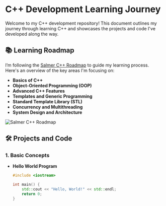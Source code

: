 # C++ Development Learning Journey

Welcome to my C++ development repository! This document outlines my journey through learning C++ and showcases the projects and code I've developed along the way. 

## 📚 Learning Roadmap

I’m following the [Salmer C++ Roadmap](https://salmer.dev/cpp-roadmap) to guide my learning process. Here's an overview of the key areas I'm focusing on:

- **Basics of C++**
- **Object-Oriented Programming (OOP)**
- **Advanced C++ Features**
- **Templates and Generic Programming**
- **Standard Template Library (STL)**
- **Concurrency and Multithreading**
- **System Design and Architecture**

![Salmer C++ Roadmap](https://example.com/roadmap.png)  <!-- Replace with actual roadmap image -->

## 🛠 Projects and Code

### 1. **Basic Concepts**

- **Hello World Program**
  ```cpp
  #include <iostream>

  int main() {
      std::cout << "Hello, World!" << std::endl;
      return 0;
  }
